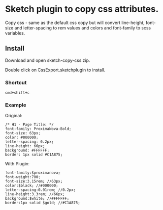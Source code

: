 # Sketch plugin to copy css attributes.

Copy css - same as the default css copy but will convert line-height, font-size and letter-spacing to rem values and colors and font-family to scss variables.

## Install

Download and open sketch-copy-css.zip.

Double click on CssExport.sketchplugin to install.

### Shortcut 

`cmd+shift+c`

### Example
Original:
```
/* H1 - Page Title: */
font-family: ProximaNova-Bold;
font-size: 63px;
color: #000000;
letter-spacing: 0.2px;
line-height: 66px;
background: #FFFFFF;
border: 1px solid #C1A875;
```

With Plugin:
```
font-family:$proximanova;
font-weight:700;
font-size:3.15rem; //63px;
color:$black; //#000000;
letter-spacing:0.01rem; //0.2px;
line-height:3.3rem; //66px;
background:$white; //#FFFFFF;
border:1px solid $gold; //#C1A875;
```
